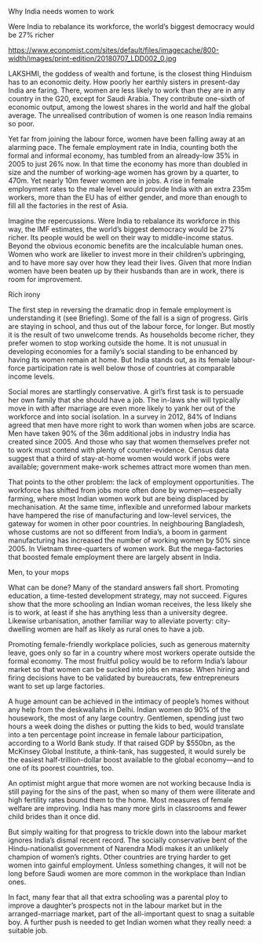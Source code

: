Why India needs women to work

Were India to rebalance its workforce, the world’s biggest democracy would be 27% richer

https://www.economist.com/sites/default/files/imagecache/800-width/images/print-edition/20180707_LDD002_0.jpg


LAKSHMI, the goddess of wealth and fortune, is the closest thing Hinduism has to an economic deity. How poorly her earthly sisters in present-day India are faring. There, women are less likely to work than they are in any country in the G20, except for Saudi Arabia. They contribute one-sixth of economic output, among the lowest shares in the world and half the global average. The unrealised contribution of women is one reason India remains so poor.

Yet far from joining the labour force, women have been falling away at an alarming pace. The female employment rate in India, counting both the formal and informal economy, has tumbled from an already-low 35% in 2005 to just 26% now. In that time the economy has more than doubled in size and the number of working-age women has grown by a quarter, to 470m. Yet nearly 10m fewer women are in jobs. A rise in female employment rates to the male level would provide India with an extra 235m workers, more than the EU has of either gender, and more than enough to fill all the factories in the rest of Asia.

Imagine the repercussions. Were India to rebalance its workforce in this way, the IMF estimates, the world’s biggest democracy would be 27% richer. Its people would be well on their way to middle-income status. Beyond the obvious economic benefits are the incalculable human ones. Women who work are likelier to invest more in their children’s upbringing, and to have more say over how they lead their lives. Given that more Indian women have been beaten up by their husbands than are in work, there is room for improvement.

Rich irony

The first step in reversing the dramatic drop in female employment is understanding it (see Briefing). Some of the fall is a sign of progress. Girls are staying in school, and thus out of the labour force, for longer. But mostly it is the result of two unwelcome trends. As households become richer, they prefer women to stop working outside the home. It is not unusual in developing economies for a family’s social standing to be enhanced by having its women remain at home. But India stands out, as its female labour-force participation rate is well below those of countries at comparable income levels.

Social mores are startlingly conservative. A girl’s first task is to persuade her own family that she should have a job. The in-laws she will typically move in with after marriage are even more likely to yank her out of the workforce and into social isolation. In a survey in 2012, 84% of Indians agreed that men have more right to work than women when jobs are scarce. Men have taken 90% of the 36m additional jobs in industry India has created since 2005. And those who say that women themselves prefer not to work must contend with plenty of counter-evidence. Census data suggest that a third of stay-at-home women would work if jobs were available; government make-work schemes attract more women than men.

That points to the other problem: the lack of employment opportunities. The workforce has shifted from jobs more often done by women—especially farming, where most Indian women work but are being displaced by mechanisation. At the same time, inflexible and unreformed labour markets have hampered the rise of manufacturing and low-level services, the gateway for women in other poor countries. In neighbouring Bangladesh, whose customs are not so different from India’s, a boom in garment manufacturing has increased the number of working women by 50% since 2005. In Vietnam three-quarters of women work. But the mega-factories that boosted female employment there are largely absent in India.

Men, to your mops

What can be done? Many of the standard answers fall short. Promoting education, a time-tested development strategy, may not succeed. Figures show that the more schooling an Indian woman receives, the less likely she is to work, at least if she has anything less than a university degree. Likewise urbanisation, another familiar way to alleviate poverty: city-dwelling women are half as likely as rural ones to have a job.

Promoting female-friendly workplace policies, such as generous maternity leave, goes only so far in a country where most workers operate outside the formal economy. The most fruitful policy would be to reform India’s labour market so that women can be sucked into jobs en masse. When hiring and firing decisions have to be validated by bureaucrats, few entrepreneurs want to set up large factories.

A huge amount can be achieved in the intimacy of people’s homes without any help from the deskwallahs in Delhi. Indian women do 90% of the housework, the most of any large country. Gentlemen, spending just two hours a week doing the dishes or putting the kids to bed, would translate into a ten percentage point increase in female labour participation, according to a World Bank study. If that raised GDP by $550bn, as the McKinsey Global Institute, a think-tank, has suggested, it would surely be the easiest half-trillion-dollar boost available to the global economy—and to one of its poorest countries, too.

An optimist might argue that more women are not working because India is still paying for the sins of the past, when so many of them were illiterate and high fertility rates bound them to the home. Most measures of female welfare are improving. India has many more girls in classrooms and fewer child brides than it once did.

But simply waiting for that progress to trickle down into the labour market ignores India’s dismal recent record. The socially conservative bent of the Hindu-nationalist government of Narendra Modi makes it an unlikely champion of women’s rights. Other countries are trying harder to get women into gainful employment. Unless something changes, it will not be long before Saudi women are more common in the workplace than Indian ones.

In fact, many fear that all that extra schooling was a parental ploy to improve a daughter’s prospects not in the labour market but in the arranged-marriage market, part of the all-important quest to snag a suitable boy. A further push is needed to get Indian women what they really need: a suitable job.
